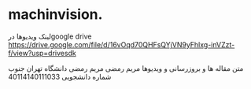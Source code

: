 # machinvision.
لینک ویدیوها درgoogle drive  
https://drive.google.com/file/d/16vOqd70QHFsQYjVN9yFhlxg-inVZzt-f/view?usp=drivesdk

 متن مقاله ها و بروزرسانی و ویدیوها مریم رمضی
 مریم رمضی دانشگاه تهران جنوب 
 شماره دانشجویی  40114140111033
 
 

